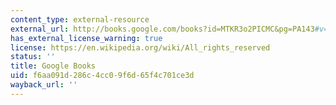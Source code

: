 ```yaml
---
content_type: external-resource
external_url: http://books.google.com/books?id=MTKR3o2PICMC&pg=PA143#v=onepage
has_external_license_warning: true
license: https://en.wikipedia.org/wiki/All_rights_reserved
status: ''
title: Google Books
uid: f6aa091d-286c-4cc0-9f6d-65f4c701ce3d
wayback_url: ''
---
```

